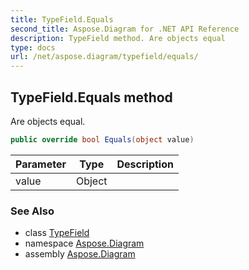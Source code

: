 ```yaml
---
title: TypeField.Equals
second_title: Aspose.Diagram for .NET API Reference
description: TypeField method. Are objects equal
type: docs
url: /net/aspose.diagram/typefield/equals/
---
```

## TypeField.Equals method

Are objects equal.

```csharp
public override bool Equals(object value)
```

| Parameter | Type | Description |
| --- | --- | --- |
| value | Object |  |

### See Also

* class [TypeField](../)
* namespace [Aspose.Diagram](../../typefield/)
* assembly [Aspose.Diagram](../../../)


